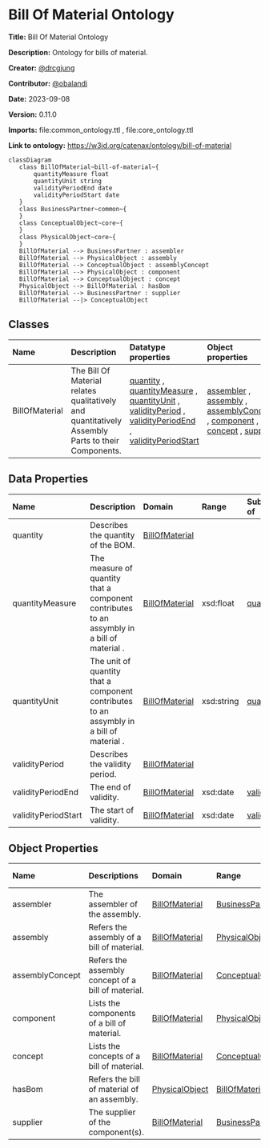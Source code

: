 



# Bill Of Material Ontology


**Title:**  Bill Of Material Ontology

**Description:**  Ontology for bills of material.

**Creator:**  [@drcgjung](https://github.com/drcgjung)

**Contributor:**  [@obalandi](https://github.com/obalandi)

**Date:**  2023-09-08

**Version:**  0.11.0

**Imports:**  file:common_ontology.ttl , file:core_ontology.ttl 

**Link to ontology:**  https://w3id.org/catenax/ontology/bill-of-material  


```mermaid
classDiagram 
   class BillOfMaterial~bill-of-material~{
       quantityMeasure float
       quantityUnit string
       validityPeriodEnd date
       validityPeriodStart date
   } 
   class BusinessPartner~common~{
   } 
   class ConceptualObject~core~{
   } 
   class PhysicalObject~core~{
   } 
   BillOfMaterial --> BusinessPartner : assembler
   BillOfMaterial --> PhysicalObject : assembly
   BillOfMaterial --> ConceptualObject : assemblyConcept
   BillOfMaterial --> PhysicalObject : component
   BillOfMaterial --> ConceptualObject : concept
   PhysicalObject --> BillOfMaterial : hasBom
   BillOfMaterial --> BusinessPartner : supplier
   BillOfMaterial --|> ConceptualObject

```  

## Classes
  

|Name|Description|Datatype properties|Object properties|Subclass of|
| :--- | :--- | :--- | :--- | :--- |
|<span id="BillOfMaterial">BillOfMaterial</span>|The Bill Of Material relates qualitatively and quantitatively Assembly Parts to their Components.|[quantity](#quantity) , [quantityMeasure](#quantityMeasure) , [quantityUnit](#quantityUnit) , [validityPeriod](#validityPeriod) , [validityPeriodEnd](#validityPeriodEnd) , [validityPeriodStart](#validityPeriodStart) |[assembler](#assembler) , [assembly](#assembly) , [assemblyConcept](#assemblyConcept) , [component](#component) , [concept](#concept) , [supplier](#supplier) |[ConceptualObject](./core_ontology.md#ConceptualObject) |

## Data Properties
  

|Name|Description|Domain|Range|Subproperty of|
| :--- | :--- | :--- | :--- | :--- |
|<span id="quantity">quantity</span>|Describes the quantity of the BOM.|[BillOfMaterial](#BillOfMaterial) |||
|<span id="quantityMeasure">quantityMeasure</span>|The measure of quantity that a component contributes to an assymbly in a bill of material .|[BillOfMaterial](#BillOfMaterial) |xsd:float |[quantity](#quantity) |
|<span id="quantityUnit">quantityUnit</span>|The unit of quantity that a component contributes to an assymbly in a bill of material .|[BillOfMaterial](#BillOfMaterial) |xsd:string |[quantity](#quantity) |
|<span id="validityPeriod">validityPeriod</span>|Describes the validity period.|[BillOfMaterial](#BillOfMaterial) |||
|<span id="validityPeriodEnd">validityPeriodEnd</span>|The end of validity.|[BillOfMaterial](#BillOfMaterial) |xsd:date |[validityPeriod](#validityPeriod) |
|<span id="validityPeriodStart">validityPeriodStart</span>|The start of validity.|[BillOfMaterial](#BillOfMaterial) |xsd:date |[validityPeriod](#validityPeriod) |

## Object Properties
  

|Name|Descriptions|Domain|Range|Subproperty of|
| :--- | :--- | :--- | :--- | :--- |
|<span id="assembler">assembler</span>|The assembler of the assembly.|[BillOfMaterial](#BillOfMaterial) |[BusinessPartner](./common_ontology.md#BusinessPartner) ||
|<span id="assembly">assembly</span>|Refers the assembly of a bill of material.|[BillOfMaterial](#BillOfMaterial) |[PhysicalObject](./core_ontology.md#PhysicalObject) ||
|<span id="assemblyConcept">assemblyConcept</span>|Refers the assembly concept of a bill of material.|[BillOfMaterial](#BillOfMaterial) |[ConceptualObject](./core_ontology.md#ConceptualObject) ||
|<span id="component">component</span>|Lists the components of a bill of material.|[BillOfMaterial](#BillOfMaterial) |[PhysicalObject](./core_ontology.md#PhysicalObject) ||
|<span id="concept">concept</span>|Lists the concepts of a bill of material.|[BillOfMaterial](#BillOfMaterial) |[ConceptualObject](./core_ontology.md#ConceptualObject) ||
|<span id="hasBom">hasBom</span>|Refers the bill of material of an assembly.|[PhysicalObject](./core_ontology.md#PhysicalObject) |[BillOfMaterial](#BillOfMaterial) ||
|<span id="supplier">supplier</span>|The supplier of the component(s).|[BillOfMaterial](#BillOfMaterial) |[BusinessPartner](./common_ontology.md#BusinessPartner) ||
